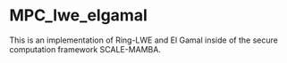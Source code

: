 # MPC_lwe_elgamal

This is an implementation of Ring-LWE and El Gamal 
inside of the secure computation framework SCALE-MAMBA.
